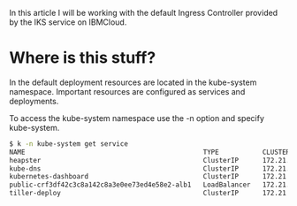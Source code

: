 In this article I will be working with the default Ingress Controller provided by the IKS service on IBMCloud. 

# Where is this stuff? 

In the default deployment resources are located in the kube-system namespace. Important resources are configured as services and deployments. 

To access the kube-system namespace use the -n option and specify kube-system. 

```bash
$ k -n kube-system get service
NAME                                             TYPE           CLUSTER-IP       EXTERNAL-IP     PORT(S)                      AGE
heapster                                         ClusterIP      172.21.20.34     <none>          80/TCP                       125d
kube-dns                                         ClusterIP      172.21.0.10      <none>          53/UDP,53/TCP                125d
kubernetes-dashboard                             ClusterIP      172.21.176.122   <none>          443/TCP                      125d
public-crf3df42c3c8a142c8a3e0ee73ed4e58e2-alb1   LoadBalancer   172.21.39.18     169.*.*.*       80:30112/TCP,443:31207/TCP   125d
tiller-deploy                                    ClusterIP      172.21.12.225    <none>          44134/TCP                    125d
```